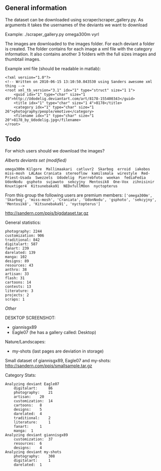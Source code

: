## General information ##
The dataset can be downloaded using scraper/scraper\_gallery.py.
As arguments it takes the usernames of the deviants we want to download

Example:
./scraper\_gallery.py omega300m vyrl

The images are downloaded to the images folder. For each deviant a folder is created. The folder contains for each image a xml file with the category information. It also contains another 3 folders with the full sizes images and thumbtail images.

Example xml file (should be readable in matlab):

```
<?xml version="1.0"?>
<!-- Written on 2010-06-15 13:10:50.043530 using Sanders awesome xml thing -->
<root xml_tb_version="3.1" idx="1" type="struct" size="1 1">
	<guid idx="1" type="char" size="1 49">http://Udodelig.deviantart.com/art/8178-155400343</guid>
	<title idx="1" type="char" size="1 4">8178</title>
	<category idx="1" type="char" size="1 26">photography/people/emotive</category>
	<filename idx="1" type="char" size="1 20">8178_by_Udodelig.jpg</filename>
</root>
```


## Todo ##
For which users should we download the images?

_Alberts deviants set (modified)_

```
omega300m K1lgore  Mallimaakari  catluvr2  Skarbog  erroid  iakobos  miss-mosh  LALAax Craniata  stereoflow  kamilsmala  wirestyle  Red-Priest-Usada  Swezzels  Udodelig  Pierrebfoto  woekan  fediaFedia  UdonNodu  gsphoto  sujawoto  sekcyjny  Mentosik8  One-Vox  zihnisinir  Knuxtiger4  Kitsunebaka91  NEDxfullMOon  nyctopterus 
```

From this group the following users are premium members:
`['omega300m', 'Skarbog', 'miss-mosh', 'Craniata', 'UdonNodu', 'gsphoto', 'sekcyjny', 'Mentosik8', 'Kitsunebaka91', 'nyctopterus']`

http://sandern.com/ppis/bigdataset.tar.gz

General statistics:
```
photography: 2244
customization: 906
traditional: 842
digitalart: 587
fanart: 239
darelated: 139
manga: 102
designs: 89
resources: 43
anthro: 38
artisan: 33
flash: 31
cartoons: 14
contests: 13
literature: 3
projects: 2
scraps: 1
```

_Other_

DESKTOP SCREENSHOT:
  * giannisgx89
  * Eagle07 (he has a gallery called: Desktop)

Nature/Landscapes:
  * my-shots (last pages are deviation in storage)

Small dataset of giannisgx89, Eagle07 and my-shots: http://sandern.com/ppis/smallsample.tar.gz

Category Stats:
```
Analyzing deviant Eagle07
	digitalart: 	86
	photography: 	21
	artisan: 	20
	customization: 	14
	cartoons: 	8
	designs: 	5
	darelated: 	4
	traditional: 	2
	literature: 	1
	fanart: 	1
	manga: 	1
Analyzing deviant giannisgx89
	customization: 	37
	resources: 	6
	designs: 	4
Analyzing deviant my-shots
	photography: 	308
	digitalart: 	1
	darelated: 	1
```